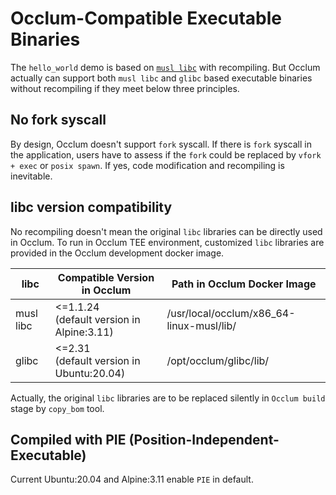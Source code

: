# Occlum-Compatible Executable Binaries

The `hello_world` demo is based on [`musl libc`](https://www.musl-libc.org/) with recompiling. But Occlum actually can support both `musl libc` and `glibc` based executable binaries without recompiling if they meet below three principles.

## No fork syscall

By design, Occlum doesn't support `fork` syscall. If there is `fork` syscall in the application, users have to assess if the `fork` could be replaced by `vfork + exec` or `posix spawn`. If yes, code modification and recompiling is inevitable.

## libc version compatibility

No recompiling doesn't mean the original `libc` libraries can be directly used in Occlum. To run in Occlum TEE environment, customized `libc` libraries are provided in the Occlum development docker image.

|    libc   |  Compatible Version in Occlum  | Path in Occlum Docker Image |
| --------- | ------------------------------ | --------------------------- |
| musl libc | <=1.1.24<br>(default version in Alpine:3.11) | /usr/local/occlum/x86_64-linux-musl/lib/ |
|   glibc   | <=2.31<br>(default version in Ubuntu:20.04)  |         /opt/occlum/glibc/lib/           |

Actually, the original `libc` libraries are to be replaced silently in `Occlum build` stage by `copy_bom` tool.

## Compiled with PIE (Position-Independent-Executable)

Current Ubuntu:20.04 and Alpine:3.11 enable `PIE` in default.
